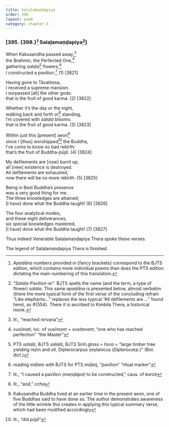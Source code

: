 ```yaml
---
title: Salaḷamaṇḍapiya
order: 398
layout: poem
category: chapter-3
---
```


### \[395. {398.}[^1] Salaḷamaṇḍapiya[^2]\]

When Kakusandha passed away,[^3]  
the Brahmin, the Perfected One,[^4]  
gathering *salaḷa*[^5] flowers,[^6]  
I constructed a pavilion.[^7] (1) \[3821\]

Having gone to Tāvatiṃsa,  
I received a supreme mansion.  
I surpassed \[all\] the other gods:  
that is the fruit of good karma. (2) \[3822\]

Whether it’s the day or the night,  
walking back and forth or[^8] standing,  
I’m covered with *salaḷa* blooms:  
that is the fruit of good karma. (3) \[3823\]

Within just this \[present\] aeon[^9]  
since I \[thus\] worshipped[^10] the Buddha,  
I’ve come to know no bad rebirth:  
that’s the fruit of Buddha-*pūjā*. (4) \[3824\]

My defilements are \[now\] burnt up;  
all \[new\] existence is destroyed.  
All defilements are exhausted;  
now there will be no more rebirth. (5) \[3825\]

Being in Best Buddha’s presence  
was a very good thing for me.  
The three knowledges are attained;  
\[I have\] done what the Buddha taught! (6) \[3826\]

The four analytical modes,  
and these eight deliverances,  
six special knowledges mastered,  
\[I have\] done what the Buddha taught! (7) \[3827\]

Thus indeed Venerable Salaḷamaṇḍapiya Thera spoke these verses.

The legend of Salaḷamaṇḍapiya Thera is finished.

[^1]: *Apadāna* numbers provided in {fancy brackets} correspond to the BJTS edition, which contains more individual poems than does the PTS edition dictating the main numbering of this translation.

[^2]: “*Salaḷa*-Pavilion-er”. BJTS spells the name (and the term, a type of flower) *salala*. This same *apadāna* is presented below, almost verbatim (there the more typical form of the first verse of the concluding refrain “Like elephants…” replaces the less typical “All defilements are….” found here), as \#{554}. There it is ascribed to Kimbila Thera, a historical monk.

[^3]: lit., “reached nirvana”

[^4]: *vusīmati*, loc. of *vusīmant* = *vusitavant*, “one who has reached perfection” “the Master”

[^5]: PTS *salaḷā*, BJTS *salalā*, BJTS Sinh.gloss = *hora* = “large timber tree yielding rezin and oil, Dipterocarpus zeylanicus (*Dipterocarp.*)” (Bot. dict.)

[^6]: reading *mālaṃ* with BJTS for PTS *māḷaŋ*, “pavilion” “ritual marker”

[^7]: lit., “I caused a pavilion (*maṇḍapa*) to be constructed,” caus. of *karoti*

[^8]: lit., “and,” *<span class="diacritics" data-state="on">c</span><span class="no-diacritics" data-state="off">ch</span>a*

[^9]: Kakusandha Buddha lived at an earlier time in the present aeon, one of five Buddhas said to have done so. The author demonstrates awareness of the little wrinkle this creates in applying this typical summary verse, which had been modified accordingly

[^10]: lit., “did *pūjā*”
